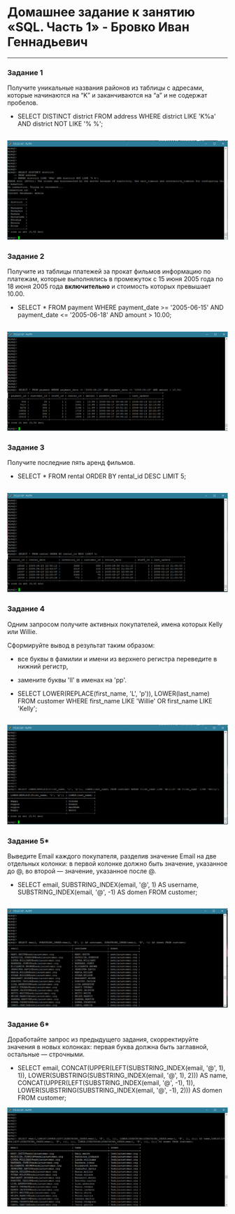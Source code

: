 # Домашнее задание к занятию «SQL. Часть 1» - Бровко Иван Геннадьевич

---

### Задание 1

Получите уникальные названия районов из таблицы с адресами, которые начинаются на “K” и заканчиваются на “a” и не содержат пробелов.

- SELECT DISTINCT district FROM address WHERE district LIKE 'K%a' AND district NOT LIKE '% %';

![скрин](img/hw-12-03/1.png)
---
### Задание 2

Получите из таблицы платежей за прокат фильмов информацию по платежам, которые выполнялись в промежуток с 15 июня 2005 года по 18 июня 2005 года **включительно** и стоимость которых превышает 10.00.

- SELECT * FROM payment WHERE payment_date >= '2005-06-15' AND payment_date <= '2005-06-18' AND amount > 10.00;

![скрин](img/hw-12-03/2.png)
---
### Задание 3

Получите последние пять аренд фильмов.

- SELECT * FROM rental ORDER BY rental_id DESC LIMIT 5;

![скрин](img/hw-12-03/3.png)
---
### Задание 4

Одним запросом получите активных покупателей, имена которых Kelly или Willie. 

Сформируйте вывод в результат таким образом:
- все буквы в фамилии и имени из верхнего регистра переведите в нижний регистр,
- замените буквы 'll' в именах на 'pp'.

- SELECT LOWER(REPLACE(first_name, 'L', 'p')), LOWER(last_name) FROM customer WHERE first_name LIKE 'Willie' OR first_name  LIKE 'Kelly';

![скрин](img/hw-12-03/4.png)
---

### Задание 5*

Выведите Email каждого покупателя, разделив значение Email на две отдельных колонки: в первой колонке должно быть значение, указанное до @, во второй — значение, указанное после @.

- SELECT	email, SUBSTRING_INDEX(email, '@', 1) AS username, SUBSTRING_INDEX(email, '@', -1) AS domen FROM customer;

![скрин](img/hw-12-03/5.png)
---
### Задание 6*

Доработайте запрос из предыдущего задания, скорректируйте значения в новых колонках: первая буква должна быть заглавной, остальные — строчными.

- SELECT	email,	CONCAT(UPPER(LEFT(SUBSTRING_INDEX(email, '@', 1), 1)), LOWER(SUBSTRING(SUBSTRING_INDEX(email, '@', 1), 2))) AS name,	CONCAT(UPPER(LEFT(SUBSTRING_INDEX(email, '@', -1), 1)), LOWER(SUBSTRING(SUBSTRING_INDEX(email, '@', -1), 2))) AS domen FROM customer;

![скрин](img/hw-12-03/6.png)
